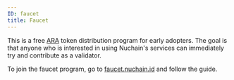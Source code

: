 ```yaml
---
ID: faucet
title: Faucet
---
```


This is a free [ARA](glossary.md#ara) token distribution program for early adopters. The goal is
that anyone who is interested in using Nuchain's services can immediately try and contribute as a
validator.

To join the faucet program, go to [faucet.nuchain.id](https://faucet.nuchain.id) and follow the
guide.
